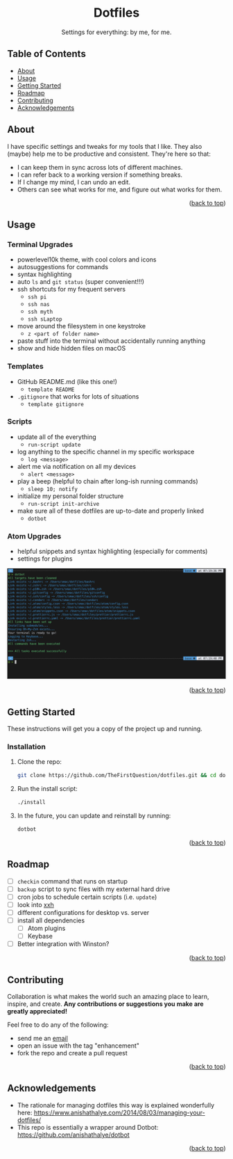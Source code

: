 <h1 align="center">Dotfiles</h1>
<div id="top"></div>

<!--
# Steven G. Opferman | steven.g.opferman@gmail.com
# My personal template for README.md files, because I'm lazy :P
# Adapted from:
#   https://github.com/othneildrew/Best-README-Template/
#   https://github.com/kylelobo/The-Documentation-Compendium/
-->

<!--
<p align="center">
  <a href="" rel="noopener">
 <img width=200px height=200px src="https://i.imgur.com/6wj0hh6.jpg" alt="Project logo"></a>
</p>
-->

<!--
The cute little icon things.

<div align="center">

[![Status](https://img.shields.io/badge/status-active-success.svg)]()
[![GitHub Issues](https://img.shields.io/github/issues/kylelobo/The-Documentation-Compendium.svg)](https://github.com/kylelobo/The-Documentation-Compendium/issues)
[![GitHub Pull Requests](https://img.shields.io/github/issues-pr/kylelobo/The-Documentation-Compendium.svg)](https://github.com/kylelobo/The-Documentation-Compendium/pulls)
[![License](https://img.shields.io/badge/license-MIT-blue.svg)](/LICENSE)

</div>
-->

<p align="center">
Settings for everything:
by me, for me.
</p>

## Table of Contents

- [About](#about)
- [Usage](#usage)
- [Getting Started](#getting_started)
- [Roadmap](#roadmap)
- [Contributing](#contributing)
- [Acknowledgements](#acknowledgements)

## About <a name="about"></a>

I have specific settings and tweaks for my tools that I like. They also (maybe) help me to be productive and consistent. They're here so that:

- I can keep them in sync across lots of different machines.
- I can refer back to a working version if something breaks.
- If I change my mind, I can undo an edit.
- Others can see what works for me, and figure out what works for them.

<p align="right">(<a href="#top">back to top</a>)</p>

## Usage <a name="usage"></a>

### Terminal Upgrades

- powerlevel10k theme, with cool colors and icons
- autosuggestions for commands
- syntax highlighting
- auto `ls` and `git status` (super convenient!!!)
- ssh shortcuts for my frequent servers
  - `ssh pi`
  - `ssh nas`
  - `ssh myth`
  - `ssh sLaptop`
- move around the filesystem in one keystroke
  - `z <part of folder name>`
- paste stuff into the terminal without accidentally running anything
- show and hide hidden files on macOS

### Templates

- GitHub README.md (like this one!)
  - `template README`
- `.gitignore` that works for lots of situations
  - `template gitignore`

### Scripts

- update all of the everything
  - `run-script update`
- log anything to the specific channel in my specific workspace
  - `log <message>`
- alert me via notification on all my devices
  - `alert <message>`
- play a beep (helpful to chain after long-ish running commands)
  - `sleep 10; notify`
- initialize my personal folder structure
  - `run-script init-archive`
- make sure all of these dotfiles are up-to-date and properly linked
  - `dotbot`

### Atom Upgrades

- helpful snippets and syntax highlighting (especially for comments)
- settings for plugins

![usage screenshot](https://raw.githubusercontent.com/TheFirstQuestion/dotfiles/main/screenshot.png)

<!-- _For more examples, please refer to the [Documentation](https://example.com)_ -->

<p align="right">(<a href="#top">back to top</a>)</p>

## Getting Started <a name="getting_started"></a>

These instructions will get you a copy of the project up and running.

### Installation

1. Clone the repo:

    ```sh
    git clone https://github.com/TheFirstQuestion/dotfiles.git && cd dotfiles
    ```

2. Run the install script:

    ```sh
    ./install
    ```

3. In the future, you can update and reinstall by running:

    ```sh
    dotbot
    ```

<p align="right">(<a href="#top">back to top</a>)</p>

## Roadmap <a name="roadmap"></a>

- [ ] `checkin` command that runs on startup
- [ ] `backup` script to sync files with my external hard drive
- [ ] cron jobs to schedule certain scripts (i.e. `update`)
- [ ] look into [xxh](https://github.com/xxh/xxh)
- [ ] different configurations for desktop vs. server
- [ ] install all dependencies
  - [ ] Atom plugins
  - [ ] Keybase
- [ ] Better integration with Winston?

<!--
See the [open issues](https://github.com/github_username/repo_name/issues) for a full list of proposed features (and known issues).
-->

<p align="right">(<a href="#top">back to top</a>)</p>

## Contributing <a name="contributing"></a>

Collaboration is what makes the world such an amazing place to learn, inspire, and create. **Any contributions or suggestions you make are greatly appreciated!**

Feel free to do any of the following:

- send me an [email](mailto:steven.g.opferman@gmail.com)
- open an issue with the tag "enhancement"
- fork the repo and create a pull request

<p align="right">(<a href="#top">back to top</a>)</p>

## Acknowledgements <a name="acknowledgements"></a>

- The rationale for managing dotfiles this way is explained wonderfully here: <https://www.anishathalye.com/2014/08/03/managing-your-dotfiles/>
- This repo is essentially a wrapper around Dotbot: <https://github.com/anishathalye/dotbot>

<p align="right">(<a href="#top">back to top</a>)</p>
